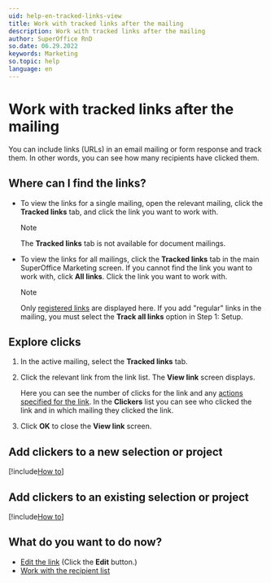 ```yaml
---
uid: help-en-tracked-links-view
title: Work with tracked links after the mailing
description: Work with tracked links after the mailing
author: SuperOffice RnD
so.date: 06.29.2022
keywords: Marketing
so.topic: help
language: en
---
```


# Work with tracked links after the mailing

You can include links (URLs) in an email mailing or form response and track them. In other words, you can see how many recipients have clicked them.

## Where can I find the links?

* To view the links for a single mailing, open the relevant mailing, click the **Tracked links** tab, and click the link you want to work with.

    > [!NOTE]
    > The **Tracked links** tab is not available for document mailings.

* To view the links for all mailings, click the **Tracked links** tab in the main SuperOffice Marketing screen. If you cannot find the link you want to work with, click **All links**. Click the link you want to work with.

    > [!NOTE]
    > Only [registered links][2] are displayed here. If you add "regular" links in the mailing, you must select the **Track all links** option in Step 1: Setup.

## Explore clicks

1. In the active mailing, select the **Tracked links** tab.

2. Click the relevant link from the link list. The **View link** screen displays.

    Here you can see the number of clicks for the link and any [actions specified for the link][4]. In the **Clickers** list you can see who clicked the link and in which mailing they clicked the link.

3. Click **OK** to close the **View link** screen.

## Add clickers to a new selection or project

[!include[How to](../../learn/includes/howto-add-person-to-selection-new.md)]

## Add clickers to an existing selection or project

[!include[How to](../../learn/includes/howto-add-person-to-selection-existing.md)]

## What do you want to do now?

* [Edit the link][2] (Click the **Edit** button.)
* [Work with the recipient list][1]

<!-- Referenced links -->
[1]: ../../recipients/learn/look-at-recipient-list.md
[2]: create-links.md
[4]: define-link-actions.md

<!-- Referenced images -->
